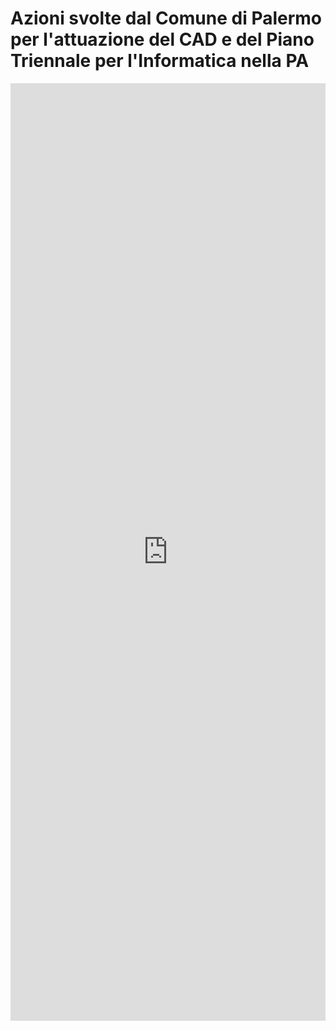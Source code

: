 # Azioni svolte dal Comune di Palermo per l'attuazione del CAD e del Piano Triennale per l'Informatica nella PA

<iframe width="100%" height="1500px" frameBorder="0" src="https://docs.google.com/document/d/1YijicjYTvPshH5ibqL0T9vYEgUWibfMuCPg7ZklbHDg"></iframe>

